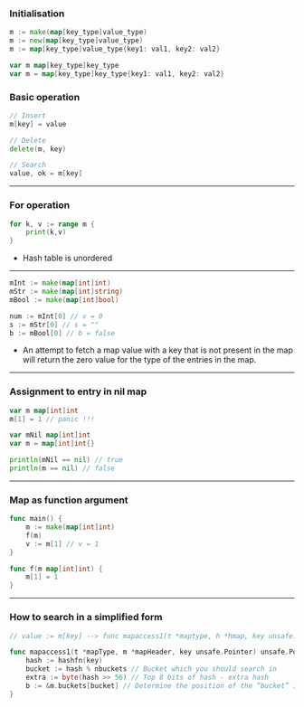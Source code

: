### Initialisation
```go
m := make(map[key_type]value_type)
m := new(map[key_type]value_type)
m := map[key_type]value_type{key1: val1, key2: val2}

var m map[key_type]key_type
var m = map[key_type]key_type{key1: val1, key2: val2}
```

### Basic operation
```go
// Insert
m[key] = value

// Delete
delete(m, key)

// Search
value, ok = m[key] 
```
---
### For operation
```go
for k, v := range m {
	print(k,v)
}
```
- Hash table is unordered
---
```go
mInt := make(map[int]int)
mStr := make(map[int]string)
mBool := make(map[int]bool)

num := mInt[0] // v = 0
s := mStr[0] // s = ""
b := mBool[0] // b = false
```
- An attempt to fetch a map value with a key that is not present in the map will return the zero value for the type of the entries in the map.
---
### Assignment to entry in nil map
```go
var m map[int]int
m[1] = 1 // panic !!!
```
```go
var mNil map[int]int
var m = map[int]int{}

println(mNil == nil) // true
println(m == nil) // false
```
---
### Map as function argument
```go
func main() {
    m := make(map[int]int)
    f(m)
	v := m[1] // v = 1
}

func f(m map[int]int) {
	m[1] = 1
}
```
---
### How to search in a simplified form
```go
// value := m[key] --> func mapaccess1(t *maptype, h *hmap, key unsafe.Pointer) unsafe.Pointer 

func mapaccess1(t *mapType, m *mapHeader, key unsafe.Pointer) unsafe.Pointer {
    hash := hashfn(key)
    bucket := hash % nbuckets // Bucket which you should search in
    extra := byte(hash >> 56) // Top 8 bits of hash - extra hash 
    b := &m.buckets[bucket] // Determine the position of the “bucket” in memory (address arithmetic)
}
```